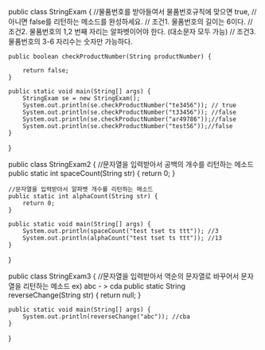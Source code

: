 public class StringExam {
//물품번호를 받아들여서 물품번호규칙에 맞으면 true,
// 아니면 false를 리턴하는 메소드를 완성하세요.
// 조건1. 물품번호의 길이는 6이다.
// 조건2. 물품번호의 1,2 번째 자리는 알파벳이어야 한다. (대소문자 모두 가능)
// 조건3. 물품번호의 3-6 자리수는 숫자만 가능하다.

    public boolean checkProductNumber(String productNumber) {

        return false;
    }

    public static void main(String[] args) {
        StringExam se = new StringExam();
        System.out.println(se.checkProductNumber("te3456")); // true
        System.out.println(se.checkProductNumber("t33456")); //false
        System.out.println(se.checkProductNumber("ar49786"));//false
        System.out.println(se.checkProductNumber("test56"));//false
    }

}

public class StringExam2 {
//문자열을 입력받아서 공백의 개수를 리턴하는 메소드 
public static int spaceCount(String str) {
return 0;
}

    //문자열을 입력받아서 알파벳 개수를 리턴하는 메소드
    public static int alphaCount(String str) {
        return 0;
    }

    public static void main(String[] args) {
        System.out.println(spaceCount("test tset ts ttt")); //3
        System.out.println(alphaCount("test tset ts ttt")); //13
    }

}

public class StringExam3 {
//문자열을 입력받아서 역순의 문자열로 바꾸어서 문자열을 리턴하는 메소드 ex) abc - > cda
public static String reverseChange(String str) {
return null;
}

    public static void main(String[] args) {
        System.out.println(reverseChange("abc")); //cba
    }

}
